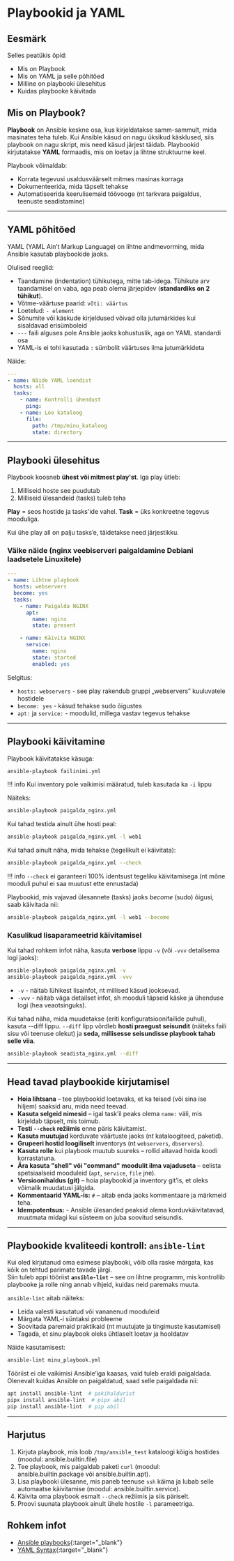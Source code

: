 # Playbookid ja YAML

## Eesmärk

Selles peatükis õpid:

- Mis on Playbook
- Mis on YAML ja selle põhitõed 
- Milline on playbooki ülesehitus
- Kuidas playbooke käivitada 

## Mis on Playbook?

**Playbook** on Ansible keskne osa, kus kirjeldatakse samm-sammult, mida masinates teha tuleb. Kui Ansible käsud on nagu üksikud käsklused, siis playbook on nagu skript, mis need käsud järjest täidab. Playbookid kirjutatakse **YAML** formaadis, mis on loetav ja lihtne struktuurne keel.

Playbook võimaldab:

- Korrata tegevusi usaldusväärselt mitmes masinas korraga
- Dokumenteerida, mida täpselt tehakse
- Automatiseerida keerulisemaid töövooge (nt tarkvara paigaldus, teenuste seadistamine)

---

## YAML põhitõed

YAML (YAML Ain’t Markup Language) on lihtne andmevorming, mida Ansible kasutab playbookide jaoks.

Olulised reeglid:

- Taandamine (indentation) tühikutega, mitte tab-idega. Tühikute arv taandamisel on vaba, aga peab olema järjepidev (**standardiks on 2 tühikut**). 
- Võtme-väärtuse paarid: `võti: väärtus`
- Loetelud: `- element`
- Sõnumite või käskude kirjeldused võivad olla jutumärkides kui sisaldavad erisümboleid
- `---` faili alguses pole Ansible jaoks kohustuslik, aga on YAML standardi osa
- YAML-is ei tohi kasutada `:` sümbolit väärtuses ilma jutumärkideta

Näide:

```yaml
---
- name: Näide YAML loendist
  hosts: all
  tasks:
    - name: Kontrolli ühendust
      ping:
    - name: Loo kataloog
      file:
        path: /tmp/minu_kataloog
        state: directory
```

---

## Playbooki ülesehitus

Playbook koosneb **ühest või mitmest play'st**. Iga play ütleb:

1. Milliseid hoste see puudutab
2. Milliseid ülesandeid (tasks) tuleb teha

**Play** = seos hostide ja tasks'ide vahel.
**Task** = üks konkreetne tegevus mooduliga.

Kui ühe play all on palju tasks’e, täidetakse need järjestikku.

### Väike näide (nginx veebiserveri paigaldamine Debiani laadsetele Linuxitele)

```yaml
---
- name: Lihtne playbook
  hosts: webservers
  become: yes
  tasks:
    - name: Paigalda NGINX
      apt:
        name: nginx
        state: present

    - name: Käivita NGINX
      service:
        name: nginx
        state: started
        enabled: yes
```

Selgitus:

- `hosts: webservers` - see play rakendub gruppi „webservers” kuuluvatele hostidele  
- `become: yes` - käsud tehakse sudo õigustes  
- `apt:` ja `service:` - moodulid, millega vastav tegevus tehakse  

---

## Playbooki käivitamine

Playbook käivitatakse käsuga:

```bash
ansible-playbook failinimi.yml
```

!!! info
    Kui inventory pole vaikimisi määratud, tuleb kasutada ka `-i` lippu

Näiteks:

```bash
ansible-playbook paigalda_nginx.yml
```

Kui tahad testida ainult ühe hosti peal:

```bash
ansible-playbook paigalda_nginx.yml -l web1
```

Kui tahad ainult näha, mida tehakse (tegelikult ei käivitata):

```bash
ansible-playbook paigalda_nginx.yml --check
```

!!! info
    `--check` ei garanteeri 100% identsust tegeliku käivitamisega (nt mõne mooduli puhul ei saa muutust ette ennustada)


Playbookid, mis vajavad  ülesannete (tasks) jaoks *become* (sudo) õigusi, saab käivitada nii:

```bash
ansible-playbook paigalda_nginx.yml -l web1 --become
```

### Kasulikud lisaparameetrid käivitamisel

Kui tahad rohkem infot näha, kasuta **verbose** lippu `-v` (või `-vvv` detailsema logi jaoks):

```bash
ansible-playbook paigalda_nginx.yml -v
ansible-playbook paigalda_nginx.yml -vvv
```

- `-v` - näitab lühikest lisainfot, nt millised käsud jooksevad.
- `-vvv` - näitab väga detailset infot, sh mooduli täpseid käske ja ühenduse logi (hea veaotsinguks).

Kui tahad näha, mida muudetakse (eriti konfiguratsioonifailide puhul), kasuta --diff lippu. `--diff` lipp võrdleb **hosti praegust seisundit** (näiteks faili sisu või teenuse olekut) ja **seda, millisesse seisundisse playbook tahab selle viia**.

```bash
ansible-playbook seadista_nginx.yml --diff
```

---

## Head tavad playbookide kirjutamisel

- **Hoia lihtsana** – tee playbookid loetavaks, et ka teised (või sina ise hiljem) saaksid aru, mida need teevad.
- **Kasuta selgeid nimesid** – igal task’il peaks olema `name:` väli, mis kirjeldab täpselt, mis toimub.
- **Testi `--check` režiimis** enne päris käivitamist.
- **Kasuta muutujad** korduvate väärtuste jaoks (nt kataloogiteed, paketid).
- **Grupeeri hostid loogiliselt** inventorys (nt `webservers`, `dbservers`).
- **Kasuta rolle** kui playbook muutub suureks – rollid aitavad hoida koodi korrastatuna.
- **Ära kasuta "shell" või "command" moodulit ilma vajaduseta** – eelista spetsiaalseid mooduleid (`apt`, `service`, `file` jne).
- **Versioonihaldus (git)** – hoia playbookid ja inventory git’is, et oleks võimalik muudatusi jälgida.
- **Kommentaarid YAML-is:** `#` – aitab enda jaoks kommentaare ja märkmeid teha.
- **Idempotentsus:** - Ansible ülesanded peaksid olema korduvkäivitatavad, muutmata midagi kui süsteem on juba soovitud seisundis.

---

## Playbookide kvaliteedi kontroll: `ansible-lint`

Kui oled kirjutanud oma esimese playbooki, võib olla raske märgata, kas kõik on tehtud parimate tavade järgi.  
Siin tuleb appi tööriist **`ansible-lint`** – see on lihtne programm, mis kontrollib playbooke ja rolle ning annab vihjeid, kuidas neid paremaks muuta.

`ansible-lint` aitab näiteks:

- Leida valesti kasutatud või vananenud mooduleid
- Märgata YAML-i süntaksi probleeme
- Soovitada paremaid praktikaid (nt muutujate ja tingimuste kasutamisel)
- Tagada, et sinu playbook oleks ühtlaselt loetav ja hooldatav

Näide kasutamisest:

```bash
ansible-lint minu_playbook.yml
```

Tööriist ei ole vaikimisi Ansible’iga kaasas, vaid tuleb eraldi paigaldada. Olenevalt kuidas Ansible on paigaldatud, saad selle paigaldada nii:

```bash
apt install ansible-lint  # pakihaldurist
pipx install ansible-lint  # pipx abil
pip install ansible-lint  # pip abil
```

---

## Harjutus

1. Kirjuta playbook, mis loob `/tmp/ansible_test` kataloogi kõigis hostides (moodul: ansible.builtin.file)
2. Tee playbook, mis paigaldab paketi `curl` (moodul: ansible.builtin.package või ansible.builtin.apt).
3. Lisa playbooki ülesanne, mis paneb teenuse `ssh` käima ja lubab selle automaatse käivitamise (moodul: ansible.builtin.service).
4. Käivita oma playbook esmalt `--check` režiimis ja siis päriselt.
5. Proovi suunata playbook ainult ühele hostile `-l` parameetriga.


## Rohkem infot

- [Ansible playbooks](https://docs.ansible.com/ansible/latest/playbook_guide/playbooks_intro.html){:target="_blank"}   
- [YAML Syntax](https://docs.ansible.com/ansible/latest/reference_appendices/YAMLSyntax.html){:target="_blank"}   
